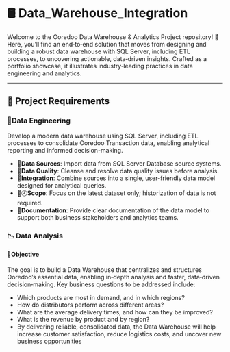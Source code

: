 # 🛢 Data_Warehouse_Integration

Welcome to the Ooredoo Data Warehouse & Analytics Project repository! 🚀
Here, you’ll find an end‑to‑end solution that moves from designing and building a robust data warehouse with SQL Server, including ETL processes, to uncovering actionable, data‑driven insights. Crafted as a portfolio showcase, it illustrates industry‑leading practices in data engineering and analytics.

---
## 🚀 Project Requirements

### 📐Data Engineering
Develop a modern data warehouse using SQL Server, including ETL processes to consolidate Ooredoo Transaction data, enabling analytical reporting and informed decision-making.
- 📨**Data Sources**: Import data from SQL Server Database source systems.
- 🚧**Data Quality**: Cleanse and resolve data quality issues before analysis.
- 🔄**Integration**: Combine sources into a single, user-friendly data model designed for analytical queries.
- 🚫🕗**Scope**: Focus on the latest dataset only; historization of data is not required.
- 📜**Documentation**: Provide clear documentation of the data model to support both business stakeholders and analytics teams.


###  📉 Data Analysis

#### 🎯Objective
The goal is to build a Data Warehouse that centralizes and structures Ooredoo’s essential data, enabling in‑depth analysis and faster, data‑driven decision‑making. Key business questions to be addressed include:

  - Which products are most in demand, and in which regions?
  - How do distributors perform across different areas?
  - What are the average delivery times, and how can they be improved?
  - What is the revenue by product and by region?
  - By delivering reliable, consolidated data, the Data Warehouse will help increase customer satisfaction, reduce logistics costs, and uncover new business opportunities

